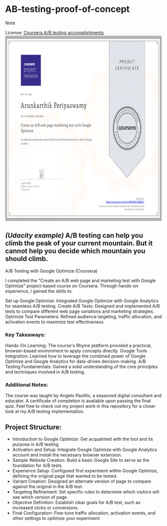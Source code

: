 # AB-testing-proof-of-concept

> [!NOTE]
> License: [Coursera A/B testing accomplishments](https://coursera.org/share/75a50b645d5d361794b4e58440cf144b)
> <img src="Coursera.png" width="100%" height="600px" />

## _(Udacity example)_ A/B testing can help you climb the peak of your current mountain. But it cannot help you decide which mountain you should climb. 

A/B Testing with Google Optimize (Coursera)

I completed the "Create an A/B web page and marketing test with Google Optimize" project-based course on Coursera. Through hands-on experience, I gained the skills to:

Set up Google Optimize: Integrated Google Optimize with Google Analytics for seamless A/B testing.
Create A/B Tests: Designed and implemented A/B tests to compare different web page variations and marketing strategies.
Optimize Test Parameters: Refined audience targeting, traffic allocation, and activation events to maximize test effectiveness.

### Key Takeaways:
Hands-On Learning: The course's Rhyme platform provided a practical, browser-based environment to apply concepts directly.
Google Tools Integration: Learned how to leverage the combined power of Google Optimize and Google Analytics for data-driven decision-making.
A/B Testing Fundamentals: Gained a solid understanding of the core principles and techniques involved in A/B testing.


### Additional Notes:
The course was taught by Angelo Paolillo, a seasoned digital consultant and educator.
A certificate of completion is available upon passing the final quiz.
Feel free to check out my project work in this repository for a closer look at my A/B testing implementation.

## Project Structure:

- Introduction to Google Optimize: Get acquainted with the tool and its purpose in A/B testing.
- Activation and Setup: Integrate Google Optimize with Google Analytics account and install the necessary browser extension.
- Sample Website Creation: Build a basic Google Site to serve as the foundation for A/B tests.
- Experience Setup: Configured first experiment within Google Optimize, defining the original page that wanted to be tested.
- Variant Creation: Designed an alternate version of page to compare against the original in the A/B test.
- Targeting Refinement: Set specific rules to determine which visitors will see which version of page.
- Objective Definition: Establish clear goals for A/B test, such as increased clicks or conversions.
- Final Configuration: Fine-tune traffic allocation, activation events, and other settings to optimize your experiment.


